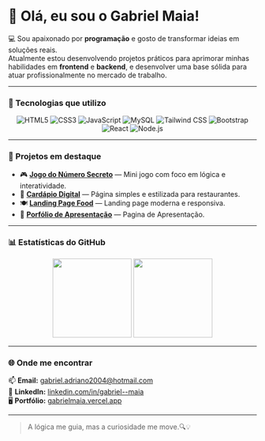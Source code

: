 # 👋 Olá, eu sou o Gabriel Maia!

💻 Sou apaixonado por **programação** e gosto de transformar ideias em soluções reais.  
Atualmente estou desenvolvendo projetos práticos para aprimorar minhas habilidades em **frontend** e **backend**, e desenvolver uma base sólida
para atuar profissionalmente no mercado de trabalho.

---

### 🚀 Tecnologias que utilizo

<div align="center">

![HTML5](https://img.shields.io/badge/HTML5-E34F26?style=for-the-badge&logo=html5&logoColor=white)
![CSS3](https://img.shields.io/badge/CSS3-1572B6?style=for-the-badge&logo=css3&logoColor=white)
![JavaScript](https://img.shields.io/badge/JavaScript-F7DF1E?style=for-the-badge&logo=javascript&logoColor=black)
![MySQL](https://img.shields.io/badge/MySQL-005C84?style=for-the-badge&logo=mysql&logoColor=white)
![Tailwind CSS](https://img.shields.io/badge/Tailwind_CSS-06B6D4?style=for-the-badge&logo=tailwindcss&logoColor=white)
![Bootstrap](https://img.shields.io/badge/Bootstrap-7952B3?style=for-the-badge&logo=bootstrap&logoColor=white)
![React](https://img.shields.io/badge/React-20232A?style=for-the-badge&logo=react&logoColor=61DAFB)
![Node.js](https://img.shields.io/badge/Node.js-339933?style=for-the-badge&logo=nodedotjs&logoColor=white)

</div>

---

### 📌 Projetos em destaque

- 🎮 [**Jogo do Número Secreto**](https://github.com/GabrielMaia21/Jogo-do-N-mero-Secreto) — Mini jogo com foco em lógica e interatividade.  
- 🍔 [**Cardápio Digital**](https://github.com/GabrielMaia21/Cardapio) — Página simples e estilizada para restaurantes.  
- 🍽️ [**Landing Page Food**](https://github.com/GabrielMaia21/Landing-Page-food) — Landing page moderna e responsiva.  
- 🧩 [**Porfólio de Apresentação**](https://portfolio-gabrielmaia21s-projects.vercel.app/) — Pagina de Apresentação.

---

### 📊 Estatísticas do GitHub

<div align="center">
  <img height="160em" src="https://github-readme-stats.vercel.app/api?username=GabrielMaia21&show_icons=true&theme=transparent&hide_border=true&title_color=58a6ff&text_color=c9d1d9&icon_color=58a6ff"/>
  <img height="160em" src="https://github-readme-stats.vercel.app/api/top-langs/?username=GabrielMaia21&layout=compact&theme=transparent&hide_border=true&title_color=58a6ff&text_color=c9d1d9"/>
</div>

---

### 🌐 Onde me encontrar

📫 **Email:** gabriel.adriano2004@hotmail.com  
💼 **LinkedIn:** [linkedin.com/in/gabriel--maia](https://www.linkedin.com/in/gabriel--maia)  
🖥️ **Portfólio:** [gabrielmaia.vercel.app](https://gabrielmaia.vercel.app/)

---

> A lógica me guia, mas a curiosidade me move.🔍💡
